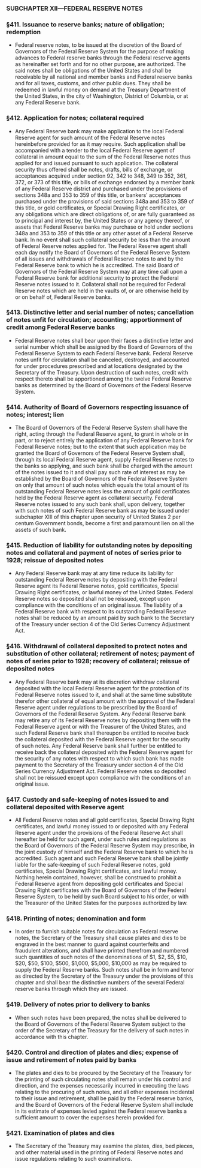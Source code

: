 ### SUBCHAPTER XII—FEDERAL RESERVE NOTES

### §411. Issuance to reserve banks; nature of obligation; redemption
* Federal reserve notes, to be issued at the discretion of the Board of Governors of the Federal Reserve System for the purpose of making advances to Federal reserve banks through the Federal reserve agents as hereinafter set forth and for no other purpose, are authorized. The said notes shall be obligations of the United States and shall be receivable by all national and member banks and Federal reserve banks and for all taxes, customs, and other public dues. They shall be redeemed in lawful money on demand at the Treasury Department of the United States, in the city of Washington, District of Columbia, or at any Federal Reserve bank.

### §412. Application for notes; collateral required
* Any Federal Reserve bank may make application to the local Federal Reserve agent for such amount of the Federal Reserve notes hereinbefore provided for as it may require. Such application shall be accompanied with a tender to the local Federal Reserve agent of collateral in amount equal to the sum of the Federal Reserve notes thus applied for and issued pursuant to such application. The collateral security thus offered shall be notes, drafts, bills of exchange, or acceptances acquired under section 92, 342 to 348, 349 to 352, 361, 372, or 373 of this title, or bills of exchange endorsed by a member bank of any Federal Reserve district and purchased under the provisions of sections 348a and 353 to 359 of this title, or bankers' acceptances purchased under the provisions of said sections 348a and 353 to 359 of this title, or gold certificates, or Special Drawing Right certificates, or any obligations which are direct obligations of, or are fully guaranteed as to principal and interest by, the United States or any agency thereof, or assets that Federal Reserve banks may purchase or hold under sections 348a and 353 to 359 of this title or any other asset of a Federal Reserve bank. In no event shall such collateral security be less than the amount of Federal Reserve notes applied for. The Federal Reserve agent shall each day notify the Board of Governors of the Federal Reserve System of all issues and withdrawals of Federal Reserve notes to and by the Federal Reserve bank to which he is accredited. The said Board of Governors of the Federal Reserve System may at any time call upon a Federal Reserve bank for additional security to protect the Federal Reserve notes issued to it. Collateral shall not be required for Federal Reserve notes which are held in the vaults of, or are otherwise held by or on behalf of, Federal Reserve banks.

### §413. Distinctive letter and serial number of notes; cancellation of notes unfit for circulation; accounting; apportionment of credit among Federal Reserve banks
* Federal Reserve notes shall bear upon their faces a distinctive letter and serial number which shall be assigned by the Board of Governors of the Federal Reserve System to each Federal Reserve bank. Federal Reserve notes unfit for circulation shall be canceled, destroyed, and accounted for under procedures prescribed and at locations designated by the Secretary of the Treasury. Upon destruction of such notes, credit with respect thereto shall be apportioned among the twelve Federal Reserve banks as determined by the Board of Governors of the Federal Reserve System.

### §414. Authority of Board of Governors respecting issuance of notes; interest; lien
* The Board of Governors of the Federal Reserve System shall have the right, acting through the Federal Reserve agent, to grant in whole or in part, or to reject entirely the application of any Federal Reserve bank for Federal Reserve notes; but to the extent that such application may be granted the Board of Governors of the Federal Reserve System shall, through its local Federal Reserve agent, supply Federal Reserve notes to the banks so applying, and such bank shall be charged with the amount of the notes issued to it and shall pay such rate of interest as may be established by the Board of Governors of the Federal Reserve System on only that amount of such notes which equals the total amount of its outstanding Federal Reserve notes less the amount of gold certificates held by the Federal Reserve agent as collateral security. Federal Reserve notes issued to any such bank shall, upon delivery, together with such notes of such Federal Reserve bank as may be issued under subchapter XIII of this chapter upon security of United States 2 per centum Government bonds, become a first and paramount lien on all the assets of such bank.

### §415. Reduction of liability for outstanding notes by depositing notes and collateral and payment of notes of series prior to 1928; reissue of deposited notes
* Any Federal Reserve bank may at any time reduce its liability for outstanding Federal Reserve notes by depositing with the Federal Reserve agent its Federal Reserve notes, gold certificates, Special Drawing Right certificates, or lawful money of the United States. Federal Reserve notes so deposited shall not be reissued, except upon compliance with the conditions of an original issue. The liability of a Federal Reserve bank with respect to its outstanding Federal Reserve notes shall be reduced by an amount paid by such bank to the Secretary of the Treasury under section 4 of the Old Series Currency Adjustment Act.

### §416. Withdrawal of collateral deposited to protect notes and substitution of other collateral; retirement of notes; payment of notes of series prior to 1928; recovery of collateral; reissue of deposited notes
* Any Federal Reserve bank may at its discretion withdraw collateral deposited with the local Federal Reserve agent for the protection of its Federal Reserve notes issued to it, and shall at the same time substitute therefor other collateral of equal amount with the approval of the Federal Reserve agent under regulations to be prescribed by the Board of Governors of the Federal Reserve System. Any Federal Reserve bank may retire any of its Federal Reserve notes by depositing them with the Federal Reserve agent or with the Treasurer of the United States, and such Federal Reserve bank shall thereupon be entitled to receive back the collateral deposited with the Federal Reserve agent for the security of such notes. Any Federal Reserve bank shall further be entitled to receive back the collateral deposited with the Federal Reserve agent for the security of any notes with respect to which such bank has made payment to the Secretary of the Treasury under section 4 of the Old Series Currency Adjustment Act. Federal Reserve notes so deposited shall not be reissued except upon compliance with the conditions of an original issue.

### §417. Custody and safe-keeping of notes issued to and collateral deposited with Reserve agent
* All Federal Reserve notes and all gold certificates, Special Drawing Right certificates, and lawful money issued to or deposited with any Federal Reserve agent under the provisions of the Federal Reserve Act shall hereafter be held for such agent, under such rules and regulations as the Board of Governors of the Federal Reserve System may prescribe, in the joint custody of himself and the Federal Reserve bank to which he is accredited. Such agent and such Federal Reserve bank shall be jointly liable for the safe-keeping of such Federal Reserve notes, gold certificates, Special Drawing Right certificates, and lawful money. Nothing herein contained, however, shall be construed to prohibit a Federal Reserve agent from depositing gold certificates and Special Drawing Right certificates with the Board of Governors of the Federal Reserve System, to be held by such Board subject to his order, or with the Treasurer of the United States for the purposes authorized by law.

### §418. Printing of notes; denomination and form
* In order to furnish suitable notes for circulation as Federal reserve notes, the Secretary of the Treasury shall cause plates and dies to be engraved in the best manner to guard against counterfeits and fraudulent alterations, and shall have printed therefrom and numbered such quantities of such notes of the denominations of $1, $2, $5, $10, $20, $50, $100, $500, $1,000, $5,000, $10,000 as may be required to supply the Federal Reserve banks. Such notes shall be in form and tenor as directed by the Secretary of the Treasury under the provisions of this chapter and shall bear the distinctive numbers of the several Federal reserve banks through which they are issued.

### §419. Delivery of notes prior to delivery to banks
* When such notes have been prepared, the notes shall be delivered to the Board of Governors of the Federal Reserve System subject to the order of the Secretary of the Treasury for the delivery of such notes in accordance with this chapter.

### §420. Control and direction of plates and dies; expense of issue and retirement of notes paid by banks
* The plates and dies to be procured by the Secretary of the Treasury for the printing of such circulating notes shall remain under his control and direction, and the expenses necessarily incurred in executing the laws relating to the procuring of such notes, and all other expenses incidental to their issue and retirement, shall be paid by the Federal reserve banks, and the Board of Governors of the Federal Reserve System shall include in its estimate of expenses levied against the Federal reserve banks a sufficient amount to cover the expenses herein provided for.

### §421. Examination of plates and dies
* The Secretary of the Treasury may examine the plates, dies, bed pieces, and other material used in the printing of Federal Reserve notes and issue regulations relating to such examinations.